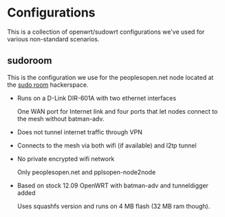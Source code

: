 # Configurations #

This is a collection of openwrt/sudowrt configurations we've used for various non-standard scenarios.

## sudoroom ##

This is the configuration we use for the peoplesopen.net node located at the [sudo room](https://sudoroom.org/) hackerspace.

* Runs on a D-Link DIR-601A with two ethernet interfaces

  One WAN port for Internet link and four ports that let nodes connect to the mesh without batman-adv.
* Does not tunnel internet traffic through VPN
* Connects to the mesh via both wifi (if available) and l2tp tunnel
* No private encrypted wifi network

  Only peoplesopen.net and pplsopen-node2node
* Based on stock 12.09 OpenWRT with batman-adv and tunneldigger added

  Uses squashfs version and runs on 4 MB flash (32 MB ram though).


